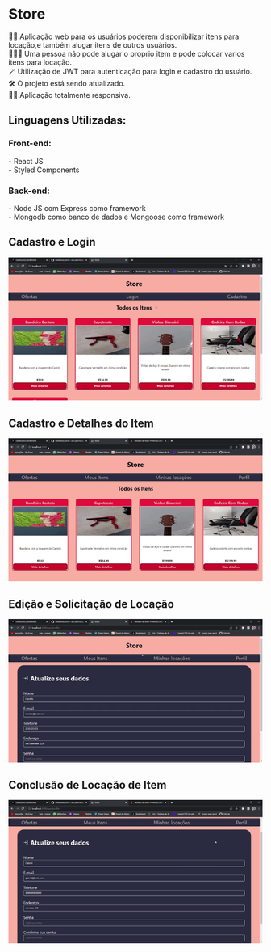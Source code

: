 <h1>Store</h1>
👨‍💻 Aplicação web para os usuários poderem disponibilizar itens para locação,e também alugar itens de outros usuários.<br>
🧑🏽‍🦰 Uma pessoa não pode alugar o proprio item e pode colocar varios itens para locação.<br>
🪄 Utilização de JWT para autenticação para login e cadastro do usuário.<br>
🛠️ O projeto está sendo atualizado.<br>
🤏🏽 Aplicação totalmente responsiva.

<h2>Linguagens Utilizadas:</h2>
    <h3>Front-end:</h3>
    - React JS <br>
    - Styled Components
    <h3>Back-end:</h3>
    - Node JS com Express como framework<br>
    - Mongodb como banco de dados e Mongoose como framework<p></p>
    
<h2>Cadastro e Login</h2>  
<img src ="for_readme/cadastro_login.gif">

<h2>Cadastro e Detalhes do Item</h2>  
<img src ="for_readme/cadastro_detalhes_item.gif">

<h2>Edição e Solicitação de Locação</h2>  
<img src ="for_readme/edicao_solicitacao.gif">

<h2>Conclusão de Locação de Item</h2>  
<img src ="for_readme/concluir_locacao.gif">
